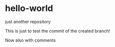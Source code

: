 # hello-world
just another repository

This is just to test the commit of the created branch!

Now also with comments
